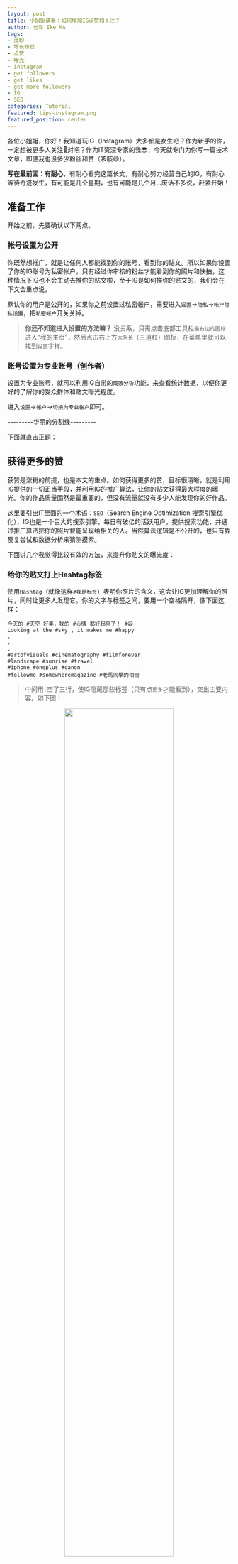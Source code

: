 ```yaml
---
layout: post
title: 小姐姐请看：如何增加IG点赞和关注？
author: 老马 Ike MA
tags: 
- 涨粉
- 增长粉丝
- 点赞
- 曝光
- instagram
- get followers
- get likes
- get more followers
- IG
- SEO
categories: Tutorial
featured: tips-instagram.png
featured_position: center
---
```


各位小姐姐，你好！我知道玩IG（Instagram）大多都是女生吧？作为新手的你，一定想被更多人关注💛对吧？作为IT资深专家的我😎，今天就专门为你写一篇技术文章，即便我也没多少粉丝和赞（咳咳😅）。

**写在最前面：有耐心**，有耐心看完这篇长文，有耐心努力经营自己的IG，有耐心等待奇迹发生，有可能是几个星期，也有可能是几个月...废话不多说，赶紧开始！

## 准备工作

开始之前，先要确认以下两点。

### 帐号设置为公开

你既然想推广，就是让任何人都能找到你的账号，看到你的贴文。所以如果你设置了你的IG账号为私密帐户，只有经过你审核的粉丝才能看到你的照片和快拍，这种情况下IG也不会主动去推你的贴文啦，至于IG是如何推你的贴文的，我们会在下文会重点说。

默认你的用户是公开的，如果你之前设置过私密帐户，需要进入``设置``->``隐私``->``帐户隐私设置``，把``私密帐户``开关关掉。

>**你还不知道进入设置的方法嘛？** 没关系，只需点击底部工具栏``最右边的图标``进入“我的主页”，然后点击右上方``大队长``（三道杠）图标，在菜单里就可以找到``设置``字样。

### 账号设置为专业账号（创作者）

设置为专业账号，就可以利用IG自带的``成效分析``功能，来查看统计数据，以便你更好的了解你的受众群体和贴文曝光程度。

进入``设置``->``帐户``->``切换为专业帐户``即可。

---------华丽的分割线---------

下面就直击正题：

## 获得更多的赞

获赞是涨粉的前提，也是本文的重点。如何获得更多的赞，目标很清晰，就是利用IG提供的一切正当手段，并利用IG的推广算法，让你的贴文获得最大程度的曝光。你的作品质量固然是最重要的，但没有流量就没有多少人能发现你的好作品。

这里要引出IT里面的一个术语：``SEO``（Search Engine Optimization 搜索引擎优化），IG也是一个巨大的搜索引擎，每日有破亿的活跃用户，提供搜索功能，并通过推广算法把你的照片智能呈现给相关的人。当然算法逻辑是不公开的，也只有靠反复尝试和数据分析来猜测摸索。

下面讲几个我觉得比较有效的方法，来提升你贴文的曝光度：

### 给你的贴文打上Hashtag标签

使用``Hashtag``（就像这样``#我是标签``）表明你照片的含义，这会让IG更加理解你的照片，同时让更多人发现它。你的文字与标签之间，要用一个空格隔开，像下面这样：

```
今天的 #天空 好美，我的 #心情 都好起来了！ #😃
Looking at the #sky , it makes me #happy
.
.
.
#artofvisuals #cinematography #filmforever
#landscape #sunrise #travel
#iphone #oneplus #canon 
#followme #somewheremagazine #老馬同學的相冊
```

>中间用``.``空了三行，使IG隐藏那些标签（只有点``更多``才能看到），突出主要内容。如下图：

<p align="center"><img src="/assets/img/posts/2020/instagram-ikema-01.jpg" style="width: 70%" /></p>

你可以按四个维度定义用哪些标签：
- 表明你照片的风格与态度，比如``#artofvisuals #cinematography #filmforever``
- 表明你照片的内容，比如``#travel #landscape #sky #sunrise``
- 表明你照片的拍摄设备，比如``#iphone #oneplus #canon``
- 一些利于推广的标签，比如``#followme``，一些大V的投稿标签``#somewheremagazine``
- 再加上一个属于你的独一无二的标签（至少在你火之前），比如我的``#老馬同學的相冊``（谁都别和我抢！）

实验证明，你至少使用11个标签，以达到最大的曝光效果。另外从我的数据来看，近三成的用户是使用标签引流而来的，也就是说加标签可能让你多出30%的赞。可见标签的重要性。

关于第一维度，通常固定不变。如果你不知道标签都写哪些，一个最简单的方法，就是看看你的竞争对手，或者那些与你风格相似的大V都用哪些标签，把他们的标签Copy一些。

第二维度我推荐给你一个网站，[best-hashtags.com](http://best-hashtags.com/) 你只需输入一个关键词，它就自动帮你生成一组热度极佳的标签，你从中选取即可。还有一个有趣的APP，叫TagWag，可以通过人工智能分析你的照片，同样自动生成一组热度很高的标签。

<p align="center"><img src="/assets/img/posts/2020/instagram-ikema-03.jpg" style="width: 70%" /></p>

**怎么知道一个标签的热度？** 最简单的办法就是在IG上搜索这个标签，看看有多少相关贴文，最新发文的频度怎样。根据我的经验，**你应该用一些超百万的标签，也要用一些1万到10万这样的小众标签。**为什么？每个标签下方都有两个栏目，一个是``人气``，一个是``最新``，当你的照片成功发布时，你的照片会出现在``最新``里面，由于超百万的标签有巨大的关注度，瞬间可以被几个或者十几个人看到，这些人就可能会为你点赞，但弊端是，大家都在发照片，你的照片会在很短时间内被淹没，也不太可能占据``人气``那栏，这也就是为什么我们还要使用稍微小众一点的标签，可以较长时间占据一些小众标签的版面，如果运气好还会被IG放入``人气``栏，所以小众标签可以让你的照片在接下来的几小时以至于几天之中获得持续曝光。

<p align="center"><img src="/assets/img/posts/2020/instagram-ikema-02.jpg" style="width: 70%" /></p>

小众标签中，还可以用单一Emoji（表情符号）作为标签，比如``#🥰``代表一个暖心的图片。

另外，英文标签多一些，中文的最好用繁体。将标签分类，放到手机备忘录中，方便取用。

### 在最合适的时间发布

发帖时机不对，同样会让你的好照片“石沉大海”，因为关注你的人还在睡觉。

怎样知道什么是最合适的时间？要先了解你的受众群体，也就是说你的粉丝都是哪个国家的，是什么年龄段的人。这就要通过上文提到的``成效分析``工具来给出结论。在你的主页点击右上角的``大队长``（三横线）图标，在菜单中找到``成效分析``。拿我的帐号举例吧，我三分之二的粉丝来自中国，剩下的大部分来自美洲（时差11-12小时），三分之二是18-24岁，三分之一是25-34岁。（见下图，因为我在阿根廷，所以时间显示的是阿根廷时间）

<p align="center"><img src="/assets/img/posts/2020/instagram-ikema-04.jpg" style="width: 100%" /></p>

那我们就可以大致分析得出：大部分人说中文，是学生。而我现在在阿根廷，与中国时差是11小时，从时间段可以看出，活跃的时间段大概在中国时间的上午10点-12点，晚上8-10点和晚上12点到凌晨2点，中午可能大多是工作的人，夜里熬夜的一般是学生，而晚上则是两者的交集。所以对我来说最佳的发帖时间就是在中国时间晚上8点，贴文语言就是中文为主，但也应该考虑另三分之一的外国人，所以我一般选择中英双语。

每个贴文下方都有一个成效分析链接，点击就可以看到这篇贴文的数据，最重要的就是``来自话题标签``这个部分，可以说明你的标签是否有效，但无法得知哪个标签是最有效果的。如果某个贴文突然``来自话题标签``数量激增，唯有自己逐一点击每个标签，去看看是否登上了其中某个标签的``人气``榜。但一定要及时关注，否则人气榜更新了，你就无从得知哪个标签上榜了。

<p align="center"><img src="/assets/img/posts/2020/instagram-ikema-05.jpg" style="width: 70%" /></p>

下面逐一介绍，分别解释一下：

- 商家主页访问量：就是点击了多少次你的网站
- 关注人数：通过这个贴文转粉的人数
- 覆盖人数：这个贴文被多少人看过
- 展示次数：这个贴文展示了多少次，包括同一个人多次展示
- 来自首页：从每个人首页展示的次数，首页也就是刚启动IG以后的那个页面，底部工具栏第一个图标
- 来自话题标签：就是那些Hashtag
- 来自个人主页：我认为应该是通过IG推荐用户那个功能，用户首先点了你的头像，进入你的主页，又或是你在其他人的留言，别人点了你的头像进入了你的主页。之后，他们点了你刚刚发的这个贴文
- 来自其他位置：比如从你的快拍推广进入的，从地理位置信息进入的等等

### 在照片里标记用户

本来我以为这个功能是为了告诉大家，你照片里涉及的人物用户是谁，没想到这个功能也能用做推广。当然我们不知道IG是否会审查，当成作弊处理。但至少大家都是这样干的。

那么，你要做的就是，找到一些粉丝几万甚至几十万的用户，并且他们不是某人，而是一些类似微信公众号一样的组织，然后在你的照片里标注他们。这样以来，在他们的主页上，那个``被标注``一栏就会看到你的照片了（我理解是按发帖时间排序），也会有一定曝光度。

<p align="center"><img src="/assets/img/posts/2020/instagram-ikema-06.jpg" style="width: 70%" /></p>

### 配一段优美的文案

不可否认，一段美好的文字会增加用户点赞甚至关注你的冲动。而对于文案本身来说，当你在不久的将来回看时，也能回忆起当时这张照片所反映的心情。加入你可能提一个问题，或许可以增加你与粉丝的互动。实验证明，有评论的照片会比没有评论的被曝光程度更高。

### 标注地理位置

标注地理位置的功效与HashTag相似，当然查看地理位置的人远没有查看标签的人多。但也可以少量增加曝光度。一个小技巧就是，如果你拍摄天空、微距等类型的照片，你可以标记一个最热门的地点，并不一定是照片拍摄地，会有不错的效果。

### 发一段快拍宣传

``快拍``（Story）是IG近一年多推出的，大致意思就是一个时长15秒，公开时间只有1天左右的帖子，是竖版的。如果你发了快拍，你的头像外围就会有一个粉红色的边框，你可以在快拍中展示一段视频，一张照片，一段文字以及音乐，添加一个互动（例如投票、问答等）。在首页向右划就可以进入快拍制作画面了，开始画面是自拍界面，向上滑就可以取用历史照片和视频。

这里我们提到的快拍宣传，你可以注意到：在每个你的贴文下方都会有一个纸飞机图标，点击它就可以把你的贴文自动生成成一个快拍，同时你可以添加动图或者文字告诉大家你有新的照片发布，并引导他们点击点赞。生成快拍后，在所有人的首页最上方，就会出现你的头像，这样做的用处就是告诉你的粉丝们，你发了新的照片，提升你贴文在粉丝圈里的曝光度。

<p align="center"><img src="/assets/img/posts/2020/instagram-ikema-07.jpg" style="width: 70%" /></p>

### 粉丝在推广中的作用

提到粉丝，不得不说一个话题：互粉互赞，这样做真的有用还是自欺欺人？

这要谈到IG``算法``这个话题了。引用一个事实：**评论、点赞、转发、播放量直接影响排名**。也就是说，你每发一个贴文，IG都会评判它的权重，它越受欢迎，它的评分就越高，也就越会出现在你的粉丝和陌生人的视野中，也越会出现在某个话题标签的``人气``榜中。受欢迎程度当然跟你粉丝的多少有直接关系，但前提是这些粉丝是活跃的。可是，帐号刚建立之初，如何提升粉丝数呢？我列举几个比较有效的方法：

- **互粉互赞：**前期快速获得粉丝的最好办法就是这个了，去百度贴吧，各种群都可以找到。不过一定注意粉丝的质量，不要盲目的扩充粉丝。这样你会有一些基础用户。后期IG会根据你的用户群，帮你推荐共同好友或你感兴趣的好友，共同好友越多的，越可能是互粉互赞的，这样你的粉丝就会越来越多。**注意：点赞不要太过频繁**，否则IG会判定你违规，导致暂时封号。由于IG审核越来越严格，严禁使用软件等不正当方式点赞及互赞。
- **主动关注：**经常主动关注一些比你粉丝数少，并且关注数少的**活跃**用户。活跃用户的标准是，头像有圈（最近1天发了快拍），最近3天发过贴。活跃代表她经常上线，经常上线才可能给你点赞。关注数少的用户，你的贴文越有机会被她看到，假设她关注了300个人，这300人当天都发了照片，那她看到你贴文的几率就是300分之一。**切记，不要暴力关注**，每天关注不多于20人，每小时不超过10人。否则IG可能会判定你行为违规，导致暂时或永久封号。（我曾经因此被封过）
- **积极回关：**不要吝啬你的关注，当别人关注你时，如果不是广告、不相关类别的用户，你也关注她就可以了。不用担心她关注完你再取消关注，你可以使用软件跟踪互关情况，比如我在用Followmeter这个APP，我是之前一次性付费的，它可以很方便的分析出谁关注又取消关注了你。你也可以找到其他类似的APP，应该有很多。不过一定注意，APP让你登录IG时，是否链接到IG官方页面输入密码，而不是软件自己的界面内输入。否则会有盗号风险。建议使用这些软件前，先把密码修改为很复杂的随机密码，而不要用自己常用的密码，以免密码被盗后你其他的服务（例如邮箱，微博等）同时被盗。
- **积极互动：**时常与你的粉丝互动，或者去一些你关注的大V留下评论，这都可以增加你用户的曝光度，让他们去看你的主页。**互动也不要太过频繁。**
- **SFS：**这是最近一个小姐姐教我的，英文叫``Selfie for Selfie``，中文大概意思就是互发快拍推广，你发一个我的自拍，底下用文字@我，我也同样发一个快拍@你。这种方式需要反复多次，比较适用于集体操作，比如一个班的同学大家一起来做，对于个体没有太大意义。

## 总结

结合上面说的理论，这里做了一个简单的Todo List，每次发帖前按以下几个步骤做就可以啦：

1. 每天都按时发帖（时间点自己研究）
2. 贴文内容准备好，包括标签（中英文+表情+自己的特有标签）
3. 地点标注
4. 照片标记用户
5. 发布后建议添加一条评论
6. 基于贴文发布一条快拍
7. 关注几位新朋友，并帮他们点赞
8. 及时观察最新贴文的成效分析
9. 当然最重要的是，提前准备高质量照片，尽量用统一颜色风格滤镜，可以加留白或者画框
10. 每周末清除没有互关的人

好啦，就分享这么多，如果有写的不对的地方，或者你有什么更好的方法，欢迎在下方给我留言。本文会随时更新采纳。

看在我写了这么多字的份上，是不是也可以关注我一下下了？期待认识你这个新朋友。

我的IG是``ike._.ma``，或者打开IG的相机，对准下图，按住即可扫描。

<p align="center"><img src="/assets/img/instagram-ikema.jpg" style="width: 50%" /></p>

**Bouns 彩蛋**

关于IG算法，以下这些只是我的猜测，供你参考：

- 我以前也用软件带来过很多僵尸粉，之后我发现僵尸粉很多，IG就不会推荐你的贴文，即便我用了标签，也几乎没有收到过陌生人的赞，**所以我觉得你不能买粉，或者有太多的不活跃粉丝**，现在IG有主动移除粉丝的功能，在我移除了2000多个僵尸粉后，我又能重新获陌生人的赞了
- 如果你的贴文有持续的赞，这个贴文的表现会好于以往的贴文
- 刚发完之后给自己点个赞，能带来更多的赞
- 标签如果放在贴文里，比放在第一条评论里更好，因为等你发完评论，你的帖子按时间排序已经石沉大海了（我说的是在某标签``最新``那栏），同理如果你发完再编辑，再加一些标签也没有什么效果
- 如果有人评论你的帖子，一定要回复，这样可以增加曝光度
